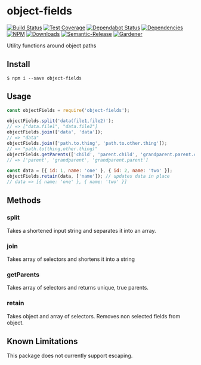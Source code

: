# object-fields

[![Build Status](https://circleci.com/gh/blackflux/object-fields.png?style=shield)](https://circleci.com/gh/blackflux/object-fields)
[![Test Coverage](https://img.shields.io/coveralls/blackflux/object-fields/master.svg)](https://coveralls.io/github/blackflux/object-fields?branch=master)
[![Dependabot Status](https://api.dependabot.com/badges/status?host=github&repo=blackflux/object-fields)](https://dependabot.com)
[![Dependencies](https://david-dm.org/blackflux/object-fields/status.svg)](https://david-dm.org/blackflux/object-fields)
[![NPM](https://img.shields.io/npm/v/object-fields.svg)](https://www.npmjs.com/package/object-fields)
[![Downloads](https://img.shields.io/npm/dt/object-fields.svg)](https://www.npmjs.com/package/object-fields)
[![Semantic-Release](https://github.com/blackflux/js-gardener/blob/master/assets/icons/semver.svg)](https://github.com/semantic-release/semantic-release)
[![Gardener](https://github.com/blackflux/js-gardener/blob/master/assets/badge.svg)](https://github.com/blackflux/js-gardener)

Utility functions around object paths

## Install

    $ npm i --save object-fields

## Usage

<!-- eslint-disable import/no-unresolved, import/no-extraneous-dependencies -->
```js
const objectFields = require('object-fields');

objectFields.split('data(file1,file2)');
// => ["data.file1", "data.file2"]
objectFields.join(['data', 'data']);
// => "data"
objectFields.join(['path.to.thing', 'path.to.other.thing']);
// => "path.to(thing,other.thing)"
objectFields.getParents(['child', 'parent.child', 'grandparent.parent.child']);
// => ['parent', 'grandparent', 'grandparent.parent']

const data = [{ id: 1, name: 'one' }, { id: 2, name: 'two' }];
objectFields.retain(data, ['name']); // updates data in place
// data => [{ name: 'one' }, { name: 'two' }]
```

## Methods

### split

Takes a shortened input string and separates it into an array.

### join

Takes array of selectors and shortens it into a string

### getParents

Takes array of selectors and returns unique, true parents.

### retain

Takes object and array of selectors. Removes non selected fields from object.

## Known Limitations

This package does not currently support escaping.
